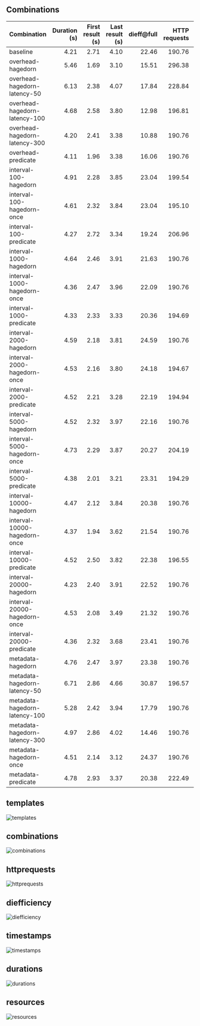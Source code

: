 ## Combinations

| Combination | Duration (s) | First result (s) | Last result (s) | dieff@full | HTTP requests | CPU-seconds (%) | GB-seconds | Network ingress (GB) | Network egress (GB) | Total results |
|:-|-:|-:|-:|-:|-:|-:|-:|-:|-:|-:|
| baseline | 4.21 | 2.71 | 4.10 | 22.46 | 190.76 | 47509.10 | 3925.95 | 1.89 | 0.14 | 609.00 |
| overhead-hagedorn | 5.46 | 1.69 | 3.10 | 15.51 | 296.38 | 18036.24 | 3225.52 | 0.14 | 1.71 | 609.00 |
| overhead-hagedorn-latency-50 | 6.13 | 2.38 | 4.07 | 17.84 | 228.84 | 45010.99 | 4330.75 | 1.70 | 0.14 | 609.00 |
| overhead-hagedorn-latency-100 | 4.68 | 2.58 | 3.80 | 12.98 | 196.81 | 44507.28 | 3995.93 | 1.71 | 0.14 | 609.00 |
| overhead-hagedorn-latency-300 | 4.20 | 2.41 | 3.38 | 10.88 | 190.76 | 18001.86 | 2849.10 | 0.14 | 1.69 | 609.00 |
| overhead-predicate | 4.11 | 1.96 | 3.38 | 16.06 | 190.76 | 17452.83 | 2543.09 | 0.13 | 1.62 | 609.00 |
| interval-100-hagedorn | 4.91 | 2.28 | 3.85 | 23.04 | 199.54 | 29856.06 | 3359.30 | 1.19 | 0.09 | 611.00 |
| interval-100-hagedorn-once | 4.61 | 2.32 | 3.84 | 23.04 | 195.10 | 31326.15 | 4064.60 | 1.21 | 0.09 | 611.00 |
| interval-100-predicate | 4.27 | 2.72 | 3.34 | 19.24 | 206.96 | 11051.57 | 3057.89 | 0.09 | 1.16 | 612.00 |
| interval-1000-hagedorn | 4.64 | 2.46 | 3.91 | 21.63 | 190.76 | 11658.27 | 2426.52 | 0.09 | 1.12 | 611.00 |
| interval-1000-hagedorn-once | 4.36 | 2.47 | 3.96 | 22.09 | 190.76 | 28131.01 | 3579.78 | 1.23 | 0.09 | 611.00 |
| interval-1000-predicate | 4.33 | 2.33 | 3.33 | 20.36 | 194.69 | 22850.11 | 2505.14 | 1.21 | 0.09 | 611.00 |
| interval-2000-hagedorn | 4.59 | 2.18 | 3.81 | 24.59 | 190.76 | 11405.28 | 3378.34 | 0.09 | 1.18 | 611.00 |
| interval-2000-hagedorn-once | 4.53 | 2.16 | 3.80 | 24.18 | 194.67 | 28343.28 | 3469.08 | 1.23 | 0.09 | 611.00 |
| interval-2000-predicate | 4.52 | 2.21 | 3.28 | 22.19 | 194.94 | 11584.98 | 2908.83 | 0.09 | 1.18 | 611.00 |
| interval-5000-hagedorn | 4.52 | 2.32 | 3.97 | 22.16 | 190.76 | 12042.52 | 2847.82 | 0.09 | 1.23 | 610.00 |
| interval-5000-hagedorn-once | 4.73 | 2.29 | 3.87 | 20.27 | 204.19 | 12029.30 | 2952.74 | 0.09 | 1.25 | 610.00 |
| interval-5000-predicate | 4.38 | 2.01 | 3.21 | 23.31 | 194.29 | 12015.84 | 2950.19 | 0.09 | 1.26 | 610.00 |
| interval-10000-hagedorn | 4.47 | 2.12 | 3.84 | 20.38 | 190.76 | 29537.37 | 4403.07 | 1.27 | 0.10 | 610.00 |
| interval-10000-hagedorn-once | 4.37 | 1.94 | 3.62 | 21.54 | 190.76 | 12101.26 | 3029.15 | 0.10 | 1.27 | 610.00 |
| interval-10000-predicate | 4.52 | 2.50 | 3.82 | 22.38 | 196.55 | 26322.16 | 2919.01 | 1.24 | 0.10 | 610.00 |
| interval-20000-hagedorn | 4.23 | 2.40 | 3.91 | 22.52 | 190.76 | 13148.14 | 3067.13 | 0.11 | 1.37 | 609.00 |
| interval-20000-hagedorn-once | 4.53 | 2.08 | 3.49 | 21.32 | 190.76 | 27994.92 | 3659.56 | 1.31 | 0.11 | 609.00 |
| interval-20000-predicate | 4.36 | 2.32 | 3.68 | 23.41 | 190.76 | 27699.24 | 3462.75 | 1.34 | 0.10 | 609.00 |
| metadata-hagedorn | 4.76 | 2.47 | 3.97 | 23.38 | 190.76 | 11462.74 | 2727.98 | 0.09 | 1.15 | 609.00 |
| metadata-hagedorn-latency-50 | 6.71 | 2.86 | 4.66 | 30.87 | 196.57 | 30339.43 | 3615.03 | 1.00 | 0.08 | 609.00 |
| metadata-hagedorn-latency-100 | 5.28 | 2.42 | 3.94 | 17.79 | 190.76 | 30252.35 | 3381.10 | 1.14 | 0.09 | 609.00 |
| metadata-hagedorn-latency-300 | 4.97 | 2.86 | 4.02 | 14.46 | 190.76 | 11815.01 | 2503.77 | 0.09 | 1.17 | 609.00 |
| metadata-hagedorn-once | 4.51 | 2.14 | 3.12 | 24.37 | 190.76 | 11248.01 | 3375.36 | 0.09 | 1.15 | 609.00 |
| metadata-predicate | 4.78 | 2.93 | 3.37 | 20.38 | 222.49 | 11742.82 | 2941.42 | 0.09 | 1.21 | 609.00 |

## templates

![templates](templates.svg)

## combinations

![combinations](combinations.svg)

## httprequests

![httprequests](httprequests.svg)

## diefficiency

![diefficiency](diefficiency.svg)

## timestamps

![timestamps](timestamps.svg)

## durations

![durations](durations.svg)

## resources

![resources](resources.svg)

